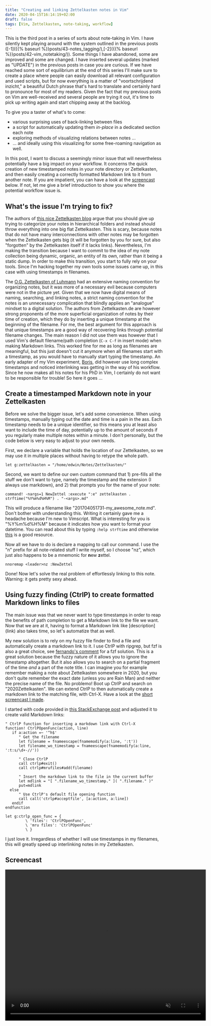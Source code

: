 ```yaml
---
title: "Creating and linking Zettelkasten notes in Vim"
date: 2020-04-15T16:14:19+02:00
draft: false
tags: [Vim, Zettelkasten, note-taking, workflow]
---
```


This is the third post in a series of sorts about note-taking in Vim.
I have silently kept playing around with the system outlined in the previous posts ([-1]({{% baseurl %}}posts/43-notes_tagging/),[-2]({{% baseurl %}}posts/42-vim_notetaking/)).
Some things I have abandoned, some are improved and some are changed. 
I have inserted several updates (marked as "UPDATE") in the previous posts in case you are curious. 
If we have reached some sort of equilibrium at the end of this series I'll make sure to create a place where people can easily download all relevant configuration and used scripts, but for now everything is a matter of "voortschrijdend inzicht," a beautiful Dutch phrase that's hard to translate and certainly hard to pronounce for most of my readers.
Given the fact that my previous posts on Vim are well-received and several people are trying it out, it's time to pick up writing again and start chipping away at the backlog. 

To give you a taster of what's to come: 

- various surprising uses of back-linking between files
- a script for automatically updating them *in-place* in a dedicated section each note
- exploring methods of visualizing relations between notes ...
- ... and ideally using this visualizing for some free-roaming navigation as well.

In this post, I want to discuss a seemingly minor issue that will nevertheless potentially have a big impact on your workflow. 
It concerns the quick creation of new timestamped notes in your note directory or Zettelkasten, and then easily creating a correctly formatted Markdown link to it from another note.
If you are impatient, you can have a look at the [screencast](#screencast) below.
If not, let me give a brief introduction to show you where the potential workflow issue is.

## What's the issue I'm trying to fix?

The authors of [this nice Zettelkasten blog](https://zettelkasten.de/) argue that you should give up trying to categorize your notes in hierarchical folders and instead should throw everything into one big flat Zettelkasten.
This is scary, because notes that do not have many interconnections with other notes may be forgotten when the Zettelkasten gets big (it will be forgotten by you for sure, but also "forgotten" by the Zettelkasten itself if it lacks links).
Nevertheless, I'm making the transition because I want to commit to the idea of my note collection being dynamic, organic, an entity of its own, rather than it being a static dump.
In order to make this transition, you start to fully rely on your tools.
Since I'm hacking together my own tools some issues came up, in this case with using timestamps in filenames.

The [O.G. Zettelkasten of Luhmann](https://niklas-luhmann-archiv.de/bestand/zettelkasten/inhaltsuebersicht#ZK_1_editor_I_45-11) had an extensive naming convention for organizing notes, but it was more of a necessary evil because computers were not in the picture yet.
Given that we now have digital means of naming, searching, and linking notes, a strict naming convention for the notes is an unnecessary complication that blindly applies an "analogue" mindset to a digital solution.
The authors from Zettelkasten.de are however strong proponents of the more superficial organization of notes by their time of creation, which they do by inserting a unique timestamp at the beginning of the filename.
For me, the best argument for this approach is that unique timestamps are a good way of recovering links through potential filename changes. 
The main reason I did not use them was however that I used Vim's default filename/path completion (`C-x C-f` in insert mode) when making Markdown links.
This worked fine for me as long as filenames are meaningful, but this just doesn't cut it anymore when all filenames start with a timestamp, as you would have to manually start typing the timestamp.
An early adapter of my Vim experiment, [Boris](https://www.de-klos.net/), did however use long complex timestamps and noticed interlinking was getting in the way of his workflow.
Since he now makes all his notes for his PhD in Vim, I certainly do not want to be responsible for trouble!
So here it goes ...

## Create a timestamped Markdown note in your Zettelkasten

Before we solve the bigger issue, let's add some convenience.
When using timestamps, manually typing out the date and time is a pain in the ass. 
Each timestamp needs to be a unique identifier, so this means you at least also want to include the time of day, potentially up to the amount of seconds if you regularly make multiple notes within a minute.
I don't personally, but the code below is very easy to adjust to your own needs.

First, we declare a variable that holds the location of our Zettelkasten, so we may use it in multiple places without having to retype the whole path.

```
let g:zettelkasten = "/home/edwin/Notes/Zettelkasten/"
```

Second, we want to define our own custom command that 1) pre-fills all the stuff we don't want to type, namely the timestamp and the extension (I always use markdown), and 2) that prompts you for the name of your note:

```
command! -nargs=1 NewZettel :execute ":e" zettelkasten . strftime("%Y%m%d%H%M") . "-<args>.md"
```

This will produce a filename like "201704051731-my_awesome_note.md".
Don't bother with understanding this. 
Writing it certainly gave me a headache because I'm new to Vimscript.
What is interesting for you is "%Y%m%d%H%M" because it indicates how you want to format your datetime.
You can read about this by typing `:help strftime` and otherwise [this](https://vim.fandom.com/wiki/Insert_current_date_or_time) is a good resource.

Now all we have to do is declare a mapping to call our command. 
I use the "<leader>n" prefix for all note-related stuff I write myself, so I choose "<leader>nz", which just also happens to be a mnemonic for **n**ew **z**ettel.

```
nnoremap <leader>nz :NewZettel 
```

Done! 
Now let's solve the real problem of effortlessly linking to this note.
Warning: it gets pretty sexy ahead.

## Using fuzzy finding (CtrlP) to create formatted Markdown links to files

The main issue was that we never want to type timestamps in order to reap the benefits of path completion to get a Markdown link to the file we want.
Now that we are at it, having to format a Markdown link like \[description\]\(link\) also takes time, so let's automatize that as well.

My new solution is to rely on my fuzzy file finder to find a file and automatically create a markdown link to it. I use CtrlP with ripgrep, but fzf is also a great choice, see [fernando's comment](https://www.edwinwenink.xyz/posts/48-vim_fast_creating_and_linking_notes/#2edc7bf0-859e-11ea-a16d-e7b30751e183) for a fzf solution.
This is a great solution because the fuzzy nature of it allows you to ignore the timestamp altogether.
But it also allows you to search on a partial fragment of the time *and* a part of the note title.
I can imagine you for example remember making a note about Zettelkasten somewhere in 2020, but you don't quite remember the exact date (unless you are Rain Man) and neither the precise name of the file.
No problemo! Boot up CtrlP and search on "2020Zettelkasten". 
We can extend CtrlP to then automatically create a markdown link to the matching file, with Ctrl-X.
Have a look at the [short screencast I made](#screencast).

I started with code provided in [this StackExchange post](https://vi.stackexchange.com/questions/8976/is-there-a-way-to-insert-a-path-of-the-file-instead-of-opening-it-with-ctrlp-plu) and adjusted it to create valid Markdown links:

```
" CtrlP function for inserting a markdown link with Ctrl-X
function! CtrlPOpenFunc(action, line)
   if a:action =~ '^h$'    
      " Get the filename
      let filename = fnameescape(fnamemodify(a:line, ':t'))
	  let filename_wo_timestamp = fnameescape(fnamemodify(a:line, ':t:s/\d+-//'))

      " Close CtrlP
      call ctrlp#exit()
      call ctrlp#mrufiles#add(filename)

      " Insert the markdown link to the file in the current buffer
	  let mdlink = "[ ".filename_wo_timestamp." ]( ".filename." )"
      put=mdlink
  else    
      " Use CtrlP's default file opening function
      call call('ctrlp#acceptfile', [a:action, a:line])
   endif
endfunction

let g:ctrlp_open_func = { 
         \ 'files': 'CtrlPOpenFunc',
         \ 'mru files': 'CtrlPOpenFunc' 
         \ }
```

I just love it. 
Irregardless of whether I will use timestamps in my filenames, this will greatly speed up interlinking notes in my Zettelkasten.

## Screencast

<video width="640" height="480" autoplay muted loop>
    <source src="/videos/48-blog/vimcast_ctrlp_links.mp4" type="video/mp4">
</video>

